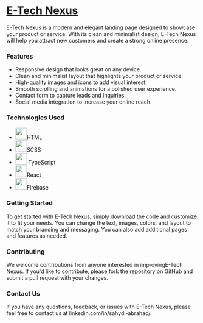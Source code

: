 
# <a href="https://e-tech-nexus.web.app/">[E-Tech Nexus](https://e-tech-nexus.web.app/)</a>

E-Tech Nexus is a modern and elegant landing page designed to showcase your product or service. With its clean and minimalist design, E-Tech Nexus will help you attract new customers and create a strong online presence.
	
### Features
- Responsive design that looks great on any device.<br />
- Clean and minimalist layout that highlights your product or service.
- High-quality images and icons to add visual interest.
- Smooth scrolling and animations for a polished user experience.
- Contact form to capture leads and inquiries.
- Social media integration to increase your online reach.

### Technologies Used
- <img src="https://cdn.jsdelivr.net/gh/devicons/devicon/icons/html5/html5-original.svg" width="30" />HTML
- <img src="https://cdn.jsdelivr.net/gh/devicons/devicon/icons/sass/sass-original.svg" width="30" />SCSS
- <img src="https://cdn.jsdelivr.net/gh/devicons/devicon/icons/typescript/typescript-original.svg" width="30" /> TypeScript
- <img src="https://cdn.jsdelivr.net/gh/devicons/devicon/icons/react/react-original.svg" width="30" />React
- <img src="https://cdn.jsdelivr.net/gh/devicons/devicon/icons/firebase/firebase-plain.svg" width="30" />Firebase

### Getting Started
To get started with E-Tech Nexus, simply download the code and customize it to fit your needs. You can change the text, images, colors, and layout to match your branding and messaging. You can also add additional pages and features as needed.

### Contributing
We welcome contributions from anyone interested in improvingE-Tech Nexus. If you'd like to contribute, please fork the repository on GitHub and submit a pull request with your changes.

### Contact Us
If you have any questions, feedback, or issues with E-Tech Nexus, please feel free to contact us at linkedin.com/in/sahydi-abrahao/.
